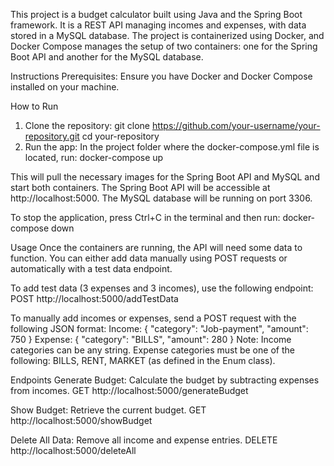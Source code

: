 This project is a budget calculator built using Java and the Spring Boot framework.
It is a REST API managing incomes and expenses, with data stored in a MySQL database.
The project is containerized using Docker, and Docker Compose manages the setup of two containers: one for the Spring Boot API and another for the MySQL database.

Instructions
Prerequisites: Ensure you have Docker and Docker Compose installed on your machine.

How to Run
1) Clone the repository:
git clone https://github.com/your-username/your-repository.git
cd your-repository
2) Run the app: In the project folder where the docker-compose.yml file is located, run:
docker-compose up

This will pull the necessary images for the Spring Boot API and MySQL and start both containers.
The Spring Boot API will be accessible at http://localhost:5000.
The MySQL database will be running on port 3306.

To stop the application, press Ctrl+C in the terminal and then run:
docker-compose down

Usage
Once the containers are running, the API will need some data to function. You can either add data manually using POST requests or automatically with a test data endpoint.

To add test data (3 expenses and 3 incomes), use the following endpoint:
POST http://localhost:5000/addTestData

To manually add incomes or expenses, send a POST request with the following JSON format:
Income:
{
  "category": "Job-payment",
  "amount": 750
}
Expense:
{
  "category": "BILLS",
  "amount": 280
}
Note:
Income categories can be any string.
Expense categories must be one of the following: BILLS, RENT, MARKET (as defined in the Enum class).

Endpoints
Generate Budget: Calculate the budget by subtracting expenses from incomes.
GET http://localhost:5000/generateBudget

Show Budget: Retrieve the current budget.
GET http://localhost:5000/showBudget

Delete All Data: Remove all income and expense entries.
DELETE http://localhost:5000/deleteAll
